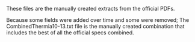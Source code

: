 These files are the manually created extracts from the official PDFs.

Because some fields were added over time and some were removed; The CombinedThermia10-13.txt file is the manually created combination that includes the best of all the official specs combined.


<!--
 Modbus Schema Toolkit
 Copyright (C) 2019-2025 Niels Basjes

 Licensed under the Apache License, Version 2.0 (the "License");
 you may not use this file except in compliance with the License.
 You may obtain a copy of the License at

 https://www.apache.org/licenses/LICENSE-2.0

 Unless required by applicable law or agreed to in writing, software
 distributed under the License is distributed on an "AS IS" BASIS,
 WITHOUT WARRANTIES OR CONDITIONS OF ANY KIND, either express or implied.
 See the License for the specific language governing permissions and
 limitations under the License.
-->
